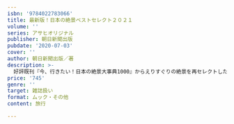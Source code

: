 ```yaml
---
isbn: '9784022783066'
title: 最新版！日本の絶景ベストセレクト２０２１
volume: ''
series: アサヒオリジナル
publisher: 朝日新聞出版
pubdate: '2020-07-03'
cover: ''
author: 朝日新聞出版／著
description: >-
  好評既刊『今、行きたい！日本の絶景大事典1000』からえりすぐりの絶景を再セレクトしたワイド版。迫力のある美しい写真を大きな誌面で楽しめる。巻頭には本書初出しとなる最新絶景を掲載！
price: '745'
genre: ''
target: 雑誌扱い
format: ムック・その他
content: 旅行

---
```

